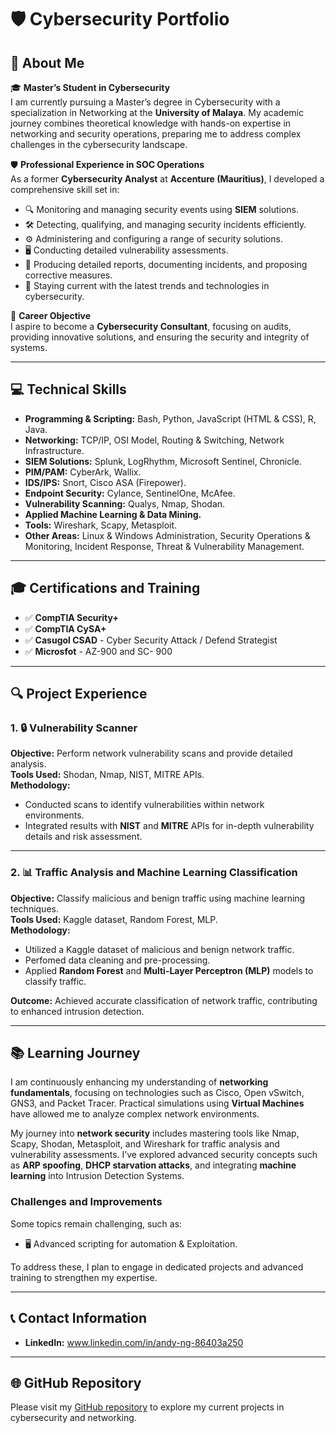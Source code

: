# 🛡️ Cybersecurity Portfolio

## 👋 About Me
🎓 **Master’s Student in Cybersecurity**  
I am currently pursuing a Master’s degree in Cybersecurity with a specialization in Networking at the **University of Malaya**. My academic journey combines theoretical knowledge with hands-on expertise in networking and security operations, preparing me to address complex challenges in the cybersecurity landscape.

🛡️ **Professional Experience in SOC Operations**  
As a former **Cybersecurity Analyst** at **Accenture (Mauritius)**, I developed a comprehensive skill set in:
- 🔍 Monitoring and managing security events using **SIEM** solutions.
- 🛠️ Detecting, qualifying, and managing security incidents efficiently.
- ⚙️ Administering and configuring a range of security solutions.
- 🖥️ Conducting detailed vulnerability assessments.
- 📝 Producing detailed reports, documenting incidents, and proposing corrective measures.
- 📡 Staying current with the latest trends and technologies in cybersecurity.

🌟 **Career Objective**  
I aspire to become a **Cybersecurity Consultant**, focusing on audits, providing innovative solutions, and ensuring the security and integrity of systems.

---

## 💻 Technical Skills
- **Programming & Scripting:** Bash, Python, JavaScript (HTML & CSS), R, Java.
- **Networking:** TCP/IP, OSI Model, Routing & Switching, Network Infrastructure.
- **SIEM Solutions:** Splunk, LogRhythm, Microsoft Sentinel, Chronicle.
- **PIM/PAM:** CyberArk, Wallix.
- **IDS/IPS:** Snort, Cisco ASA (Firepower).
- **Endpoint Security:** Cylance, SentinelOne, McAfee.
- **Vulnerability Scanning:** Qualys, Nmap, Shodan.
- **Applied Machine Learning & Data Mining.**
- **Tools:** Wireshark, Scapy, Metasploit.
- **Other Areas:** Linux & Windows Administration, Security Operations & Monitoring, Incident Response, Threat & Vulnerability Management.

---

## 🎓 Certifications and Training
- ✅ **CompTIA Security+**  
- ✅ **CompTIA CySA+**  
- ✅ **Casugol CSAD** - Cyber Security Attack / Defend Strategist
- ✅ **Microsfot** - AZ-900 and SC- 900 

---

## 🔍 Project Experience

### 1. 🔒 Vulnerability Scanner
**Objective:** Perform network vulnerability scans and provide detailed analysis.  
**Tools Used:** Shodan, Nmap, NIST, MITRE APIs.  
**Methodology:**
- Conducted scans to identify vulnerabilities within network environments.
- Integrated results with **NIST** and **MITRE** APIs for in-depth vulnerability details and risk assessment.

---

### 2. 📊 Traffic Analysis and Machine Learning Classification
**Objective:** Classify malicious and benign traffic using machine learning techniques.  
**Tools Used:** Kaggle dataset, Random Forest, MLP.  
**Methodology:**
- Utilized a Kaggle dataset of malicious and benign network traffic.
- Perfomed data cleaning and pre-processing.
- Applied **Random Forest** and **Multi-Layer Perceptron (MLP)** models to classify traffic.  

**Outcome:** Achieved accurate classification of network traffic, contributing to enhanced intrusion detection.

---

## 📚 Learning Journey
I am continuously enhancing my understanding of **networking fundamentals**, focusing on technologies such as Cisco, Open vSwitch, GNS3, and Packet Tracer. Practical simulations using **Virtual Machines** have allowed me to analyze complex network environments.

My journey into **network security** includes mastering tools like Nmap, Scapy, Shodan, Metasploit, and Wireshark for traffic analysis and vulnerability assessments. I’ve explored advanced security concepts such as **ARP spoofing**, **DHCP starvation attacks**, and integrating **machine learning** into Intrusion Detection Systems.

### Challenges and Improvements
Some topics remain challenging, such as:
- 🖥️ Advanced scripting for automation & Exploitation.

To address these, I plan to engage in dedicated projects and advanced training to strengthen my expertise.

---

## 📞 Contact Information
- **LinkedIn:** www.linkedin.com/in/andy-ng-86403a250

---

## 🌐 GitHub Repository
Please visit my [GitHub repository](https://github.com/andykm/andykm.github.io) to explore my current projects in cybersecurity and networking.
